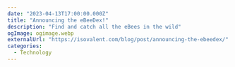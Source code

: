 ```yaml
---
date: "2023-04-13T17:00:00.000Z"
title: "Announcing the eBeeDex!"
description: "Find and catch all the eBees in the wild"
ogImage: ogimage.webp
externalUrl: "https://isovalent.com/blog/post/announcing-the-ebeedex/"
categories:
  - Technology
---
```

